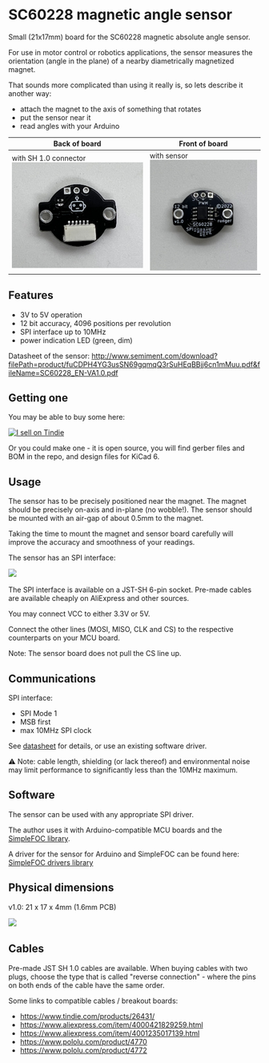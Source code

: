 # SC60228 magnetic angle sensor

Small (21x17mm) board for the SC60228 magnetic absolute angle sensor.

For use in motor control or robotics applications, the sensor measures the orientation (angle in the plane) of a nearby diametrically magnetized magnet.

That sounds more complicated than using it really is, so lets describe it another way:
- attach the magnet to the axis of something that rotates
- put the sensor near it
- read angles with your Arduino

| Back of board | Front of board |
| --- | --- |
| with SH 1.0 connector <img src="./pics/sc60228_back.jpg" width="300" /> | with sensor <img src="./pics/sc60228_front.jpg" width="300" /> |

## Features

- 3V to 5V operation
- 12 bit accuracy, 4096 positions per revolution 
- SPI interface up to 10MHz
- power indication LED (green, dim)

Datasheet of the sensor: http://www.semiment.com/download?filePath=product/fuCDPH4YG3usSN69gqmqQ3rSuHEqBBjj6cn1mMuu.pdf&fileName=SC60228_EN-VA1.0.pdf

## Getting one

You may be able to buy some here:

<a href="https://www.tindie.com/stores/smallrobots/"><img src="https://d2ss6ovg47m0r5.cloudfront.net/badges/tindie-mediums.png" alt="I sell on Tindie" width="150" height="78"></a>

Or you could make one - it is open source, you will find gerber files and BOM in the repo, and design files for KiCad 6.

## Usage

The sensor has to be precisely positioned near the magnet. The magnet should be precisely on-axis and in-plane (no wobble!). The sensor should be mounted with an air-gap of about 0.5mm to the magnet.

Taking the time to mount the magnet and sensor board carefully will improve the accuracy and smoothness of your readings.

The sensor has an SPI interface:

<img src="../Encoder_SPI/pics/SPI_pinout.png" width="100" />

The SPI interface is available on a JST-SH 6-pin socket. Pre-made cables are available cheaply on AliExpress and other sources.

You may connect VCC to either 3.3V or 5V. 

Connect the other lines (MOSI, MISO, CLK and CS) to the respective counterparts on your MCU board.

Note: The sensor board does not pull the CS line up.

## Communications

SPI interface:
- SPI Mode 1
- MSB first
- max 10MHz SPI clock

See [datasheet](http://www.semiment.com/download?filePath=product/fuCDPH4YG3usSN69gqmqQ3rSuHEqBBjj6cn1mMuu.pdf&fileName=SC60228_EN-VA1.0.pdf) for details, or use an existing software driver.

:warning: Note: cable length, shielding (or lack thereof) and environmental noise may limit performance to significantly less than the 10MHz maximum.

## Software

The sensor can be used with any appropriate SPI driver.

The author uses it with Arduino-compatible MCU boards and the [SimpleFOC library](http://www.simplefoc.com).

A driver for the sensor for Arduino and SimpleFOC can be found here: [SimpleFOC drivers library](https://github.com/simplefoc/Arduino-FOC-drivers/tree/master/src/encoders/sc60228)

## Physical dimensions

v1.0: 21 x 17 x 4mm (1.6mm PCB)

<img src="../Encoder_SPI/pics/dimensions.png" width="400" />

## Cables

Pre-made JST SH 1.0 cables are available. When buying cables with two plugs, choose the type that is called "reverse connection" - where the pins on both ends of the cable have the same order.

Some links to compatible cables / breakout boards:

 - https://www.tindie.com/products/26431/
 - https://www.aliexpress.com/item/4000421829259.html
 - https://www.aliexpress.com/item/4001235017139.html
 - https://www.pololu.com/product/4770
 - https://www.pololu.com/product/4772

